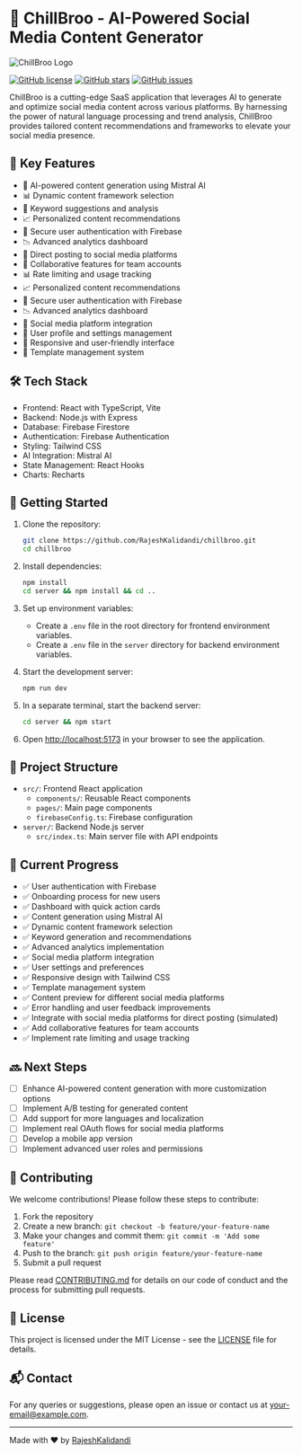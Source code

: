 # 🚀 ChillBroo - AI-Powered Social Media Content Generator

![ChillBroo Logo](https://your-logo-url-here.com/logo.png)

[![GitHub license](https://img.shields.io/github/license/RajeshKalidandi/chillbroo.svg)](https://github.com/RajeshKalidandi/chillbroo/blob/main/LICENSE)
[![GitHub stars](https://img.shields.io/github/stars/RajeshKalidandi/chillbroo.svg)](https://github.com/RajeshKalidandi/chillbroo/stargazers)
[![GitHub issues](https://img.shields.io/github/issues/RajeshKalidandi/chillbroo.svg)](https://github.com/RajeshKalidandi/chillbroo/issues)

ChillBroo is a cutting-edge SaaS application that leverages AI to generate and optimize social media content across various platforms. By harnessing the power of natural language processing and trend analysis, ChillBroo provides tailored content recommendations and frameworks to elevate your social media presence.

## 🌟 Key Features

- 🤖 AI-powered content generation using Mistral AI
- 📊 Dynamic content framework selection
- 🔑 Keyword suggestions and analysis
- 📈 Personalized content recommendations
- 🔐 Secure user authentication with Firebase
- 📉 Advanced analytics dashboard
- 🔗 Direct posting to social media platforms
- 👥 Collaborative features for team accounts
- 📊 Rate limiting and usage tracking
- 📈 Personalized content recommendations
- 🔐 Secure user authentication with Firebase
- 📉 Advanced analytics dashboard
- 🔗 Social media platform integration
- 👤 User profile and settings management
- 🎨 Responsive and user-friendly interface
- 📝 Template management system

## 🛠️ Tech Stack

- Frontend: React with TypeScript, Vite
- Backend: Node.js with Express
- Database: Firebase Firestore
- Authentication: Firebase Authentication
- Styling: Tailwind CSS
- AI Integration: Mistral AI
- State Management: React Hooks
- Charts: Recharts

## 🚀 Getting Started

1. Clone the repository:
   ```bash
   git clone https://github.com/RajeshKalidandi/chillbroo.git
   cd chillbroo
   ```

2. Install dependencies:
   ```bash
   npm install
   cd server && npm install && cd ..
   ```

3. Set up environment variables:
   - Create a `.env` file in the root directory for frontend environment variables.
   - Create a `.env` file in the `server` directory for backend environment variables.

4. Start the development server:
   ```bash
   npm run dev
   ```

5. In a separate terminal, start the backend server:
   ```bash
   cd server && npm start
   ```

6. Open [http://localhost:5173](http://localhost:5173) in your browser to see the application.

## 📁 Project Structure

- `src/`: Frontend React application
  - `components/`: Reusable React components
  - `pages/`: Main page components
  - `firebaseConfig.ts`: Firebase configuration
- `server/`: Backend Node.js server
  - `src/index.ts`: Main server file with API endpoints

## 🎯 Current Progress

- ✅ User authentication with Firebase
- ✅ Onboarding process for new users
- ✅ Dashboard with quick action cards
- ✅ Content generation using Mistral AI
- ✅ Dynamic content framework selection
- ✅ Keyword generation and recommendations
- ✅ Advanced analytics implementation
- ✅ Social media platform integration
- ✅ User settings and preferences
- ✅ Responsive design with Tailwind CSS
- ✅ Template management system
- ✅ Content preview for different social media platforms
- ✅ Error handling and user feedback improvements
- ✅ Integrate with social media platforms for direct posting (simulated)
- ✅ Add collaborative features for team accounts
- ✅ Implement rate limiting and usage tracking

## 🔜 Next Steps

- [ ] Enhance AI-powered content generation with more customization options
- [ ] Implement A/B testing for generated content
- [ ] Add support for more languages and localization
- [ ] Implement real OAuth flows for social media platforms
- [ ] Develop a mobile app version
- [ ] Implement advanced user roles and permissions

## 🤝 Contributing

We welcome contributions! Please follow these steps to contribute:

1. Fork the repository
2. Create a new branch: `git checkout -b feature/your-feature-name`
3. Make your changes and commit them: `git commit -m 'Add some feature'`
4. Push to the branch: `git push origin feature/your-feature-name`
5. Submit a pull request

Please read [CONTRIBUTING.md](CONTRIBUTING.md) for details on our code of conduct and the process for submitting pull requests.

## 📄 License

This project is licensed under the MIT License - see the [LICENSE](LICENSE) file for details.

## 📬 Contact

For any queries or suggestions, please open an issue or contact us at [your-email@example.com](mailto:your-email@example.com).

---

Made with ❤️ by [RajeshKalidandi](https://github.com/RajeshKalidandi/)
